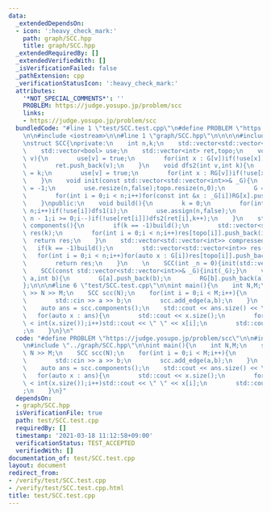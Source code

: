 ```yaml
---
data:
  _extendedDependsOn:
  - icon: ':heavy_check_mark:'
    path: graph/SCC.hpp
    title: graph/SCC.hpp
  _extendedRequiredBy: []
  _extendedVerifiedWith: []
  _isVerificationFailed: false
  _pathExtension: cpp
  _verificationStatusIcon: ':heavy_check_mark:'
  attributes:
    '*NOT_SPECIAL_COMMENTS*': ''
    PROBLEM: https://judge.yosupo.jp/problem/scc
    links:
    - https://judge.yosupo.jp/problem/scc
  bundledCode: "#line 1 \"test/SCC.test.cpp\"\n#define PROBLEM \"https://judge.yosupo.jp/problem/scc\"\
    \n\n#include <iostream>\n\n#line 1 \"graph/SCC.hpp\"\n\n\n\n#include <vector>\n\
    \nstruct SCC{\nprivate:\n    int n,k;\n    std::vector<std::vector<int>> G,RG;\n\
    \    std::vector<bool> use;\n    std::vector<int> ret,topo;\n    void dfs1(int\
    \ v){\n        use[v] = true;\n        for(int x : G[v])if(!use[x])dfs1(x);\n\
    \        ret.push_back(v);\n    }\n    void dfs2(int v,int k){\n        topo[v]\
    \ = k;\n        use[v] = true;\n        for(int x : RG[v])if(!use[x])dfs2(x,k);\n\
    \    }\n    void init(const std::vector<std::vector<int>>& _G){\n        n = _G.size();k\
    \ = -1;\n        use.resize(n,false);topo.resize(n,0);\n        G = _G;RG.resize(n);\n\
    \        for(int i = 0;i < n;i++)for(const int &x : _G[i])RG[x].push_back(i);\n\
    \    }\npublic:\n    void build(){\n        k = 0;\n        for(int i = 0;i <\
    \ n;i++)if(!use[i])dfs1(i);\n        use.assign(n,false);\n        for(int i =\
    \ n - 1;i >= 0;i--)if(!use[ret[i]])dfs2(ret[i],k++);\n    }\n    std::vector<std::vector<int>>\
    \ components(){\n        if(k == -1)build();\n        std::vector<std::vector<int>>\
    \ res(k);\n        for(int i = 0;i < n;i++)res[topo[i]].push_back(i);\n      \
    \  return res;\n    }\n    std::vector<std::vector<int>> compressed(){\n     \
    \   if(k == -1)build();\n        std::vector<std::vector<int>> res(n);\n     \
    \   for(int i = 0;i < n;i++)for(auto x : G[i])res[topo[i]].push_back(topo[x]);\n\
    \        return res;\n    }\n    \n    SCC(int _n = 0){init(std::vector<std::vector<int>>(_n));}\n\
    \    SCC(const std::vector<std::vector<int>>& _G){init(_G);}\n    void add_edge(int\
    \ a,int b){\n        G[a].push_back(b);\n        RG[b].push_back(a);\n    }\n\
    };\n\n\n#line 6 \"test/SCC.test.cpp\"\n\nint main(){\n    int N,M;\n    std::cin\
    \ >> N >> M;\n    SCC scc(N);\n    for(int i = 0;i < M;i++){\n        int a,b;\n\
    \        std::cin >> a >> b;\n        scc.add_edge(a,b);\n    }\n    scc.build();\n\
    \    auto ans = scc.components();\n    std::cout << ans.size() << \"\\n\";\n \
    \   for(auto x : ans){\n        std::cout << x.size();\n        for(int i = 0;i\
    \ < int(x.size());i++)std::cout << \" \" << x[i];\n        std::cout << \"\\n\"\
    ;\n    }\n}\n"
  code: "#define PROBLEM \"https://judge.yosupo.jp/problem/scc\"\n\n#include <iostream>\n\
    \n#include \"../graph/SCC.hpp\"\n\nint main(){\n    int N,M;\n    std::cin >>\
    \ N >> M;\n    SCC scc(N);\n    for(int i = 0;i < M;i++){\n        int a,b;\n\
    \        std::cin >> a >> b;\n        scc.add_edge(a,b);\n    }\n    scc.build();\n\
    \    auto ans = scc.components();\n    std::cout << ans.size() << \"\\n\";\n \
    \   for(auto x : ans){\n        std::cout << x.size();\n        for(int i = 0;i\
    \ < int(x.size());i++)std::cout << \" \" << x[i];\n        std::cout << \"\\n\"\
    ;\n    }\n}"
  dependsOn:
  - graph/SCC.hpp
  isVerificationFile: true
  path: test/SCC.test.cpp
  requiredBy: []
  timestamp: '2021-03-18 11:12:58+09:00'
  verificationStatus: TEST_ACCEPTED
  verifiedWith: []
documentation_of: test/SCC.test.cpp
layout: document
redirect_from:
- /verify/test/SCC.test.cpp
- /verify/test/SCC.test.cpp.html
title: test/SCC.test.cpp
---
```

